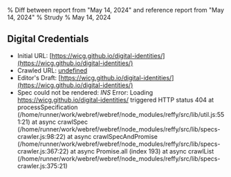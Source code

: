 % Diff between report from "May 14, 2024" and reference report from "May 14, 2024"
% Strudy
% May 14, 2024

## Digital Credentials

- Initial URL: [https://wicg.github.io/digital-identities/](https://wicg.github.io/digital-identities/)
- Crawled URL: [undefined](undefined)
- Editor's Draft: [https://wicg.github.io/digital-identities/](https://wicg.github.io/digital-identities/)
- Spec could not be rendered: *INS* Error: Loading https://wicg.github.io/digital-identities/ triggered HTTP status 404
    at processSpecification (/home/runner/work/webref/webref/node_modules/reffy/src/lib/util.js:551:21)
    at async crawlSpec (/home/runner/work/webref/webref/node_modules/reffy/src/lib/specs-crawler.js:98:22)
    at async crawlSpecAndPromise (/home/runner/work/webref/webref/node_modules/reffy/src/lib/specs-crawler.js:367:22)
    at async Promise.all (index 193)
    at async crawlList (/home/runner/work/webref/webref/node_modules/reffy/src/lib/specs-crawler.js:375:21)



